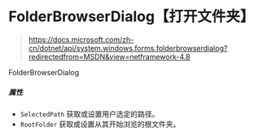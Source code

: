 # FolderBrowserDialog【打开文件夹】

>  https://docs.microsoft.com/zh-cn/dotnet/api/system.windows.forms.folderbrowserdialog?redirectedfrom=MSDN&view=netframework-4.8

FolderBrowserDialog

##### 属性

- `SelectedPath` 获取或设置用户选定的路径。
- `RootFolder` 获取或设置从其开始浏览的根文件夹。


